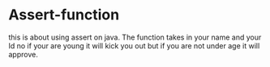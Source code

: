 # Assert-function
this is about using assert on java. The function takes in your name and your Id no if your are young it will kick you out but if you are not under age it will approve.
